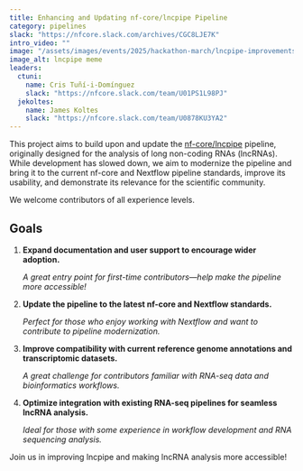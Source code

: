 ```yaml
---
title: Enhancing and Updating nf-core/lncpipe Pipeline
category: pipelines
slack: "https://nfcore.slack.com/archives/CGC8LJE7K"
intro_video: ""
image: "/assets/images/events/2025/hackathon-march/lncpipe-improvements.jpeg"
image_alt: lncpipe meme
leaders:
  ctuni:
    name: Cris Tuñí-i-Domínguez
    slack: "https://nfcore.slack.com/team/U01PS1L98PJ"
  jekoltes:
    name: James Koltes
    slack: "https://nfcore.slack.com/team/U0878KU3YA2"
---
```


This project aims to build upon and update the [nf-core/lncpipe](https://github.com/nf-core/lncpipe) pipeline, originally designed for the analysis of long non-coding RNAs (lncRNAs).
While development has slowed down, we aim to modernize the pipeline and bring it to the current nf-core and Nextflow pipeline standards, improve its usability, and demonstrate its relevance for the scientific community.

We welcome contributors of all experience levels.

## Goals

1. **Expand documentation and user support to encourage wider adoption.**

   _A great entry point for first-time contributors—help make the pipeline more accessible!_

2. **Update the pipeline to the latest nf-core and Nextflow standards.**

   _Perfect for those who enjoy working with Nextflow and want to contribute to pipeline modernization._

3. **Improve compatibility with current reference genome annotations and transcriptomic datasets.**

   _A great challenge for contributors familiar with RNA-seq data and bioinformatics workflows._

4. **Optimize integration with existing RNA-seq pipelines for seamless lncRNA analysis.**

   _Ideal for those with some experience in workflow development and RNA sequencing analysis._

Join us in improving lncpipe and making lncRNA analysis more accessible!
